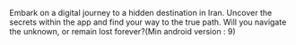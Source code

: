 Embark on a digital journey to a hidden destination in Iran. Uncover the secrets within the app and find your way to the true path. Will you navigate the unknown, or remain lost forever?(Min android version : 9)

